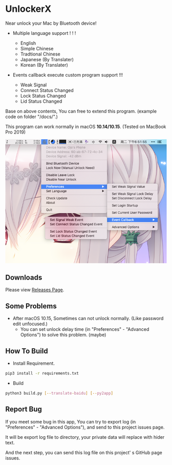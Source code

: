 # UnlockerX

Near unlock your Mac by Bluetooth device!

* Multiple language support ! ! !
  * English
  * Simple Chinese
  * Tradtional Chinese
  * Japanese (By Translater)
  * Korean (By Translater)

* Events callback execute custom program support !!!
  * Weak Signal
  * Connect Status Changed
  * Lock Status Changed
  * Lid Status Changed

Base on above contents, You can free to extend this program. (example code on folder "/docs/".)

This program can work normally in macOS **10.14/10.15**. (Tested on MacBook Pro 2019)

![Thumbnail](docs/img/thumbnail_en.png)

## Downloads

Please view [Releases Page](../../releases).

## Some Problems

* After macOS 10.15, Sometimes can not unlock normally. (Like password edit unfocused.)
  * You can set unlock delay time (in "Preferences" - "Advanced Options") to solve this problem. (maybe)

## How To Build

* Install Requirement.

```bash
pip3 install -r requirements.txt
```

* Build

```bash
python3 build.py [--translate-baidu] [--py2app]
```

## Report Bug

If you meet some bug in this app, You can try to export log (in "Preferences" - "Advanced Options"), and send to this project issues page.

It will be export log file to directory, your private data will replace with hider text.

And the next step, you can send this log file on this project' s GitHub page issues.

